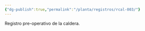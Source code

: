 ```yaml
---
{"dg-publish":true,"permalink":"/planta/registros/rcal-003/"}
---
```


Registro pre-operativo de la caldera.